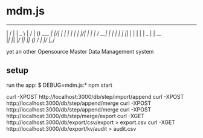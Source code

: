 # mdm.js

 __  __   ____    __  __         _       
|  \/  | |  _ \  |  \/  |       (_)  ___ 
| |\/| | | | | | | |\/| |       | | / __|
| |  | | | |_| | | |  | |  _    | | \__ \
|_|  |_| |____/  |_|  |_| (_)  _/ | |___/
                              |__/       

yet an other Opensource Master Data Management system 

## setup

   run the app:
     $ DEBUG=mdm.js:* npm start


curl -XPOST http://localhost:3000/db/step/import/append
curl -XPOST http://localhost:3000/db/step/append/merge
curl -XPOST http://localhost:3000/db/step/append/merge
curl -XPOST http://localhost:3000/db/step/merge/export
curl -XGET  http://localhost:3000/db/export/csv/export > export.csv
curl -XGET  http://localhost:3000/db/export/kv/audit > audit.csv

